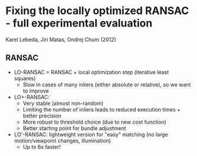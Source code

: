 # Fixing the locally optimized RANSAC - full experimental evaluation
Karel Lebeda, Jiri Matas, Ondrej Chum (2012)

## RANSAC
- LO-RANSAC = RANSAC + local optimization step (iterative least squares)
	- Slow in cases of many inliers (either absolute or relative), so we want to improve
- LO+-RANSAC:
	- Very stable (almost non-random)
	- Limiting the number of inliers leads to reduced execution times + better precision
	- More robust to threshold choice (due to new cost function)
	- Better starting point for bundle adjustment
- LO'-RANSAC: lightweight version for "easy" matching (no large motion/viewpoint changes, illumination)
	- Up to 6x faster!